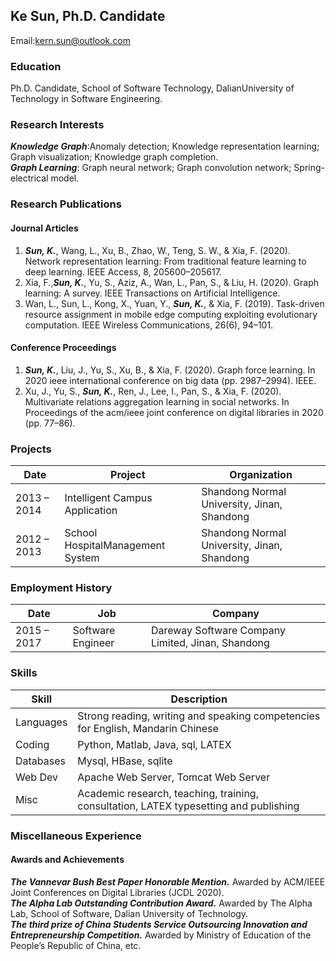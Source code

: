 ## Ke Sun, Ph.D. Candidate
Email:kern.sun@outlook.com

### Education
Ph.D. Candidate, School of Software Technology, DalianUniversity of Technology in Software
Engineering.
### Research Interests
***Knowledge Graph***:Anomaly detection; Knowledge representation learning; Graph visualization;
Knowledge graph completion.<br>
***Graph Learning***: Graph neural network; Graph convolution network; Spring-electrical model.
### Research Publications
#### Journal Articles
1. ***Sun, K.***, Wang, L., Xu, B., Zhao, W., Teng, S. W., & Xia, F. (2020). Network representation learning:
From traditional feature learning to deep learning. IEEE Access, 8, 205600–205617.<br>
2. Xia, F.,***Sun, K.***, Yu, S., Aziz, A., Wan, L., Pan, S., & Liu, H. (2020). Graph learning: A survey. IEEE
Transactions on Artificial Intelligence.<br>
3. Wan, L., Sun, L., Kong, X., Yuan, Y., ***Sun, K.***, & Xia, F. (2019). Task-driven resource assignment in mobile
edge computing exploiting evolutionary computation. IEEE Wireless Communications, 26(6), 94–101.
#### Conference Proceedings
1. ***Sun, K.***, Liu, J., Yu, S., Xu, B., & Xia, F. (2020). Graph force learning. In 2020 ieee international conference
on big data (pp. 2987–2994). IEEE.<br>
2. Xu, J., Yu, S., ***Sun, K.***, Ren, J., Lee, I., Pan, S., & Xia, F. (2020). Multivariate relations aggregation learning
in social networks. In Proceedings of the acm/ieee joint conference on digital libraries in 2020 (pp. 77–86).
### Projects
|  Date   | Project  | Organization |
|  ---  | ---  | ---|
| 2013 – 2014  | Intelligent Campus Application | Shandong Normal University, Jinan, Shandong    |
| 2012 – 2013  | School HospitalManagement System|  Shandong Normal University, Jinan, Shandong   |
### Employment History
|  Date   | Job  | Company |
|  ----  | ----  | ----|
|2015 – 2017|Software Engineer|Dareway Software Company Limited, Jinan, Shandong|
### Skills
|  Skill   | Description  |
|  ----  | ----  |
|Languages|Strong reading, writing and speaking competencies for English, Mandarin Chinese|
|Coding|Python, Matlab, Java, sql, LATEX|
|Databases|Mysql, HBase, sqlite|
|Web Dev|Apache Web Server, Tomcat Web Server|
|Misc|Academic research, teaching, training, consultation, LATEX typesetting and publishing|
### Miscellaneous Experience
#### Awards and Achievements
***The Vannevar Bush Best Paper Honorable Mention.*** Awarded by ACM/IEEE Joint Conferences on Digital Libraries (JCDL 2020).<br>
***The Alpha Lab Outstanding Contribution Award.*** Awarded by The Alpha Lab, School of Software, Dalian University of Technology.<br>
***The third prize of China Students Service Outsourcing Innovation and Entrepreneurship Competition.*** Awarded by Ministry of Education of the People’s Republic of China, etc.


